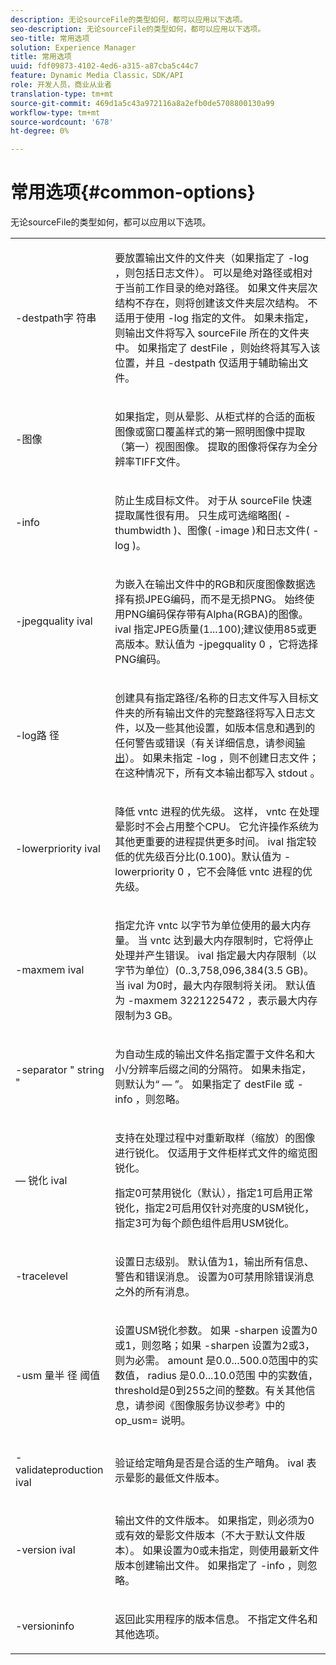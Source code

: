 ```yaml
---
description: 无论sourceFile的类型如何，都可以应用以下选项。
seo-description: 无论sourceFile的类型如何，都可以应用以下选项。
seo-title: 常用选项
solution: Experience Manager
title: 常用选项
uuid: fdf09873-4102-4ed6-a315-a87cba5c44c7
feature: Dynamic Media Classic，SDK/API
role: 开发人员，商业从业者
translation-type: tm+mt
source-git-commit: 469d1a5c43a972116a8a2efb0de5708800130a99
workflow-type: tm+mt
source-wordcount: '678'
ht-degree: 0%

---
```



# 常用选项{#common-options}

无论sourceFile的类型如何，都可以应用以下选项。

<table id="simpletable_3BFC3737C891411D84405CEEF6B19542"> 
 <tr class="strow"> 
  <td class="stentry"> <p> <span class="codeph"> -destpath字 <span class="varname"> 符串  </span> </span> </p> </td> 
  <td class="stentry"> <p>要放置输出文件的文件夹（如果指定了<span class="codeph"> -log </span> ，则包括日志文件）。 可以是绝对路径或相对于当前工作目录的绝对路径。 如果文件夹层次结构不存在，则将创建该文件夹层次结构。 不适用于使用<span class="codeph"> -log </span>指定的文件。 如果未指定，则输出文件将写入<span class="varname"> sourceFile </span>所在的文件夹中。 如果指定了<span class="varname"> destFile </span> ，则始终将其写入该位置，并且<span class="codeph"> -destpath </span>仅适用于辅助输出文件。 </p> </td> 
 </tr> 
 <tr class="strow"> 
  <td class="stentry"> <p> <span class="codeph"> -图像 </span> </p> </td> 
  <td class="stentry"> <p>如果指定，则从晕影、从柜式样的合适的面板图像或窗口覆盖样式的第一照明图像中提取（第一）视图图像。 提取的图像将保存为全分辨率TIFF文件。 </p> </td> 
 </tr> 
 <tr class="strow"> 
  <td class="stentry"> <p> <span class="codeph"> -info </span> </p> </td> 
  <td class="stentry"> <p>防止生成目标文件。 对于从<span class="varname"> sourceFile </span>快速提取属性很有用。 只生成可选缩略图(<span class="codeph"> -thumbwidth </span>)、图像(<span class="codeph"> -image </span>)和日志文件(<span class="codeph"> -log </span>)。 </p> </td> 
 </tr> 
 <tr class="strow"> 
  <td class="stentry"> <p> <span class="codeph"> -jpegquality  <span class="varname"> ival  </span> </span> </p> </td> 
  <td class="stentry"> <p>为嵌入在输出文件中的RGB和灰度图像数据选择有损JPEG编码，而不是无损PNG。 始终使用PNG编码保存带有Alpha(RGBA)的图像。 <span class="varname"> ival </span> 指定JPEG质量(1...100);建议使用85或更高版本。默认值为<span class="codeph"> -jpegquality 0 </span>，它将选择PNG编码。 </p> </td> 
 </tr> 
 <tr class="strow"> 
  <td class="stentry"> <p> <span class="codeph"> -log路 <span class="varname"> 径  </span> </span> </p> </td> 
  <td class="stentry"> <p>创建具有指定路径/名称的日志文件写入目标文件夹的所有输出文件的完整路径将写入日志文件，以及一些其他设置，如版本信息和遇到的任何警告或错误（有关详细信息，请参阅<a href="../../../../ir-api/vntc/utilities/c-ir-vignette-converter-vntc/r-ir-output.md#reference-c51e30b721eb416bb646089f0ac045c5" type="reference" format="dita" scope="local">输出</a>）。 如果未指定<span class="codeph"> -log </span>，则不创建日志文件；在这种情况下，所有文本输出都写入<span class="codeph"> stdout </span>。 </p> </td> 
 </tr> 
 <tr class="strow"> 
  <td class="stentry"> <p> <span class="codeph"> -lowerpriority  <span class="varname"> ival  </span> </span> </p> </td> 
  <td class="stentry"> <p>降低<span class="filepath"> vntc </span>进程的优先级。 这样，<span class="filepath"> vntc </span>在处理晕影时不会占用整个CPU。 它允许操作系统为其他更重要的进程提供更多时间。 <span class="varname"> ival </span> 指定较低的优先级百分比(0.100)。默认值为<span class="codeph"> -lowerpriority 0 </span>，它不会降低<span class="filepath"> vntc </span>进程的优先级。 </p> </td> 
 </tr> 
 <tr class="strow"> 
  <td class="stentry"> <p> <span class="codeph"> -maxmem  <span class="varname"> ival  </span> </span> </p> </td> 
  <td class="stentry"> <p>指定允许<span class="filepath"> vntc </span>以字节为单位使用的最大内存量。 当<span class="filepath"> vntc </span>达到最大内存限制时，它将停止处理并产生错误。 <span class="varname"> ival </span> 指定最大内存限制（以字节为单位）(0..3,758,096,384(3.5 GB)。 当<span class="varname"> ival </span>为0时，最大内存限制将关闭。 默认值为<span class="codeph"> -maxmem 3221225472 </span>，表示最大内存限制为3 GB。 </p> </td> 
 </tr> 
 <tr class="strow"> 
  <td class="stentry"> <p> <span class="codeph"> -separator "  <span class="varname"> string  </span>"  </span> </p> </td> 
  <td class="stentry"> <p>为自动生成的输出文件名指定置于文件名和大小/分辨率后缀之间的分隔符。 如果未指定，则默认为“ — ”。 如果指定了<span class="varname"> destFile </span>或<span class="codeph"> -info </span>，则忽略。 </p> </td> 
 </tr> 
 <tr class="strow"> 
  <td class="stentry"> <p> <span class="codeph">  — 锐化 <span class="varname"> ival  </span> </span> </p> </td> 
  <td class="stentry"> <p>支持在处理过程中对重新取样（缩放）的图像进行锐化。 仅适用于文件柜样式文件的缩览图锐化。 </p> <p>指定0可禁用锐化（默认），指定1可启用正常锐化，指定2可启用仅针对亮度的USM锐化，指定3可为每个颜色组件启用USM锐化。 </p> </td> 
 </tr> 
 <tr class="strow"> 
  <td class="stentry"> <p> <span class="codeph"> -tracelevel  </span> </p> </td> 
  <td class="stentry"> <p>设置日志级别。 默认值为1，输出所有信息、警告和错误消息。 设置为0可禁用除错误消息之外的所有消息。 </p> </td> 
 </tr> 
 <tr class="strow"> 
  <td class="stentry"> <p> <span class="codeph"> -usm <span class="varname"> 量半 </span> <span class="varname"> 径 </span> <span class="varname"> 阈值  </span> </span> </p> </td> 
  <td class="stentry"> <p>设置USM锐化参数。 如果<span class="codeph"> -sharpen </span>设置为0或1，则忽略；如果<span class="codeph"> -sharpen </span>设置为2或3，则为必需。 <span class="varname"> amount </span> 是0.0...500.0范围中的实数值， <span class="varname"> radius </span> 是0.0...10.0范围 <span class="varname"> 中的实数值， </span> threshold是0到255之间的整数。有关其他信息，请参阅《图像服务协议参考》中的<span class="codeph"> op_usm= </span>说明。 </p> </td> 
 </tr> 
 <tr class="strow"> 
  <td class="stentry"> <p> <span class="codeph"> -validateproduction  <span class="varname"> ival  </span> </span> </p> </td> 
  <td class="stentry"> <p>验证给定暗角是否是合适的生产暗角。 <span class="varname"> ival </span> 表示晕影的最低文件版本。 </p> </td> 
 </tr> 
 <tr class="strow"> 
  <td class="stentry"> <p> <span class="codeph"> -version  <span class="varname"> ival  </span> </span> </p> </td> 
  <td class="stentry"> <p>输出文件的文件版本。 如果指定，则必须为0或有效的晕影文件版本（不大于默认文件版本）。 如果设置为0或未指定，则使用最新文件版本创建输出文件。 如果指定了<span class="codeph"> -info </span>，则忽略。 </p> </td> 
 </tr> 
 <tr class="strow"> 
  <td class="stentry"> <p> <span class="codeph"> -versioninfo  </span> </p> </td> 
  <td class="stentry"> <p>返回此实用程序的版本信息。 不指定文件名和其他选项。 </p> </td> 
 </tr> 
</table>

